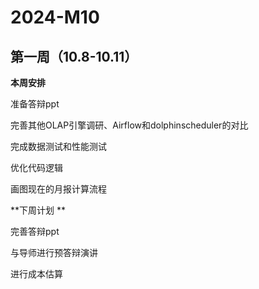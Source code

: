 # 2024-M10
## 第一周（10.8-10.11） 
**本周安排**

准备答辩ppt 

完善其他OLAP引擎调研、Airflow和dolphinscheduler的对比 

完成数据测试和性能测试 

优化代码逻辑 

画图现在的月报计算流程 

**下周计划 **

完善答辩ppt 

与导师进行预答辩演讲 

进行成本估算

